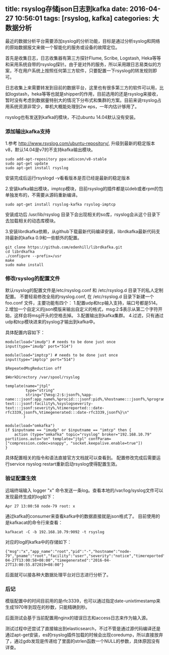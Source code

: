 title: rsyslog存储json日志到kafka
date: 2016-04-27 10:56:01
tags: [rsyslog, kafka]
categories: 大数据分析
---

最近的数据分析平台需要添加syslog的分析功能，目标是通过分析syslog和网络的原始数据报文来做一个智能化的服务或设备的故障定位。

首先是收集日志，日志收集器有第三方探针Flume, Scribe, Logstash, Heka等等和采用系统自带的rsyslog探针。由于是对外的服务，所以采用跟日志易类似的方案，不在用户系统上按照任何第三方软件，只要配置一下rsyslog的转发规则即可。

日志收集上来需要转发到目前的数据平台，这里也有很多第三方的软件可以用，比如logstash，heka等等也就是shipper的作用，目前选用的还是rsyslog来接收，暂时没有考虑到数据量特别大的情况下分布式和集群的方案。目前来说rsyslog占用系统资源非常少，单机大概能处理到2w eps，一年内估计够用了。

rsyslog也有发送到kafka的模块，不过ubuntu 14.04默认没有安装。

### 添加输出kafka支持

1.参考 http://www.rsyslog.com/ubuntu-repository/, 升级到最新的稳定版本v8，默认14.04是v7的不支持kafka输出模块。

```
sudo add-apt-repository ppa:adiscon/v8-stable
sudo apt-get update
sudo apt-get install rsyslog
```
安装完成后运行rsyslogd -v看看版本是否已经是最新的稳定版本

2.安装kafka输出模块，imptcp模块，目前rsyslog的插件都是以deb或者rpm的包单独发布的，不需要从源码重新编译。
```
sudo apt-get install rsyslog-kafka rsyslog-imptcp
```
安装成功后 /usr/lib/rsyslog 目录下会出现相关的so库，rsyslog会从这个目录下去加载相关的动态库模块。

3.安装librdkafka依赖，从github下载最新代码编译安装，librdkafka最新代码支持最新的kafka 0.9和一些额外的配置。
```
git clone https://github.com/edenhill/librdkafka.git
cd librdkafka
./configure --prefix=/usr
make
sudo make install
```

### 修改rsyslog的配置文件
默认rsyslog的配置文件是/etc/rsyslog.conf 和 /etc/rsyslog.d 目录下的私人定制配置。
不要轻易修改全局的rsyslog.conf, 在 /etc/rsyslog.d 目录下新建一个 foo.conf 文件，主要功能有四个：
1.配置udp和tcp输入支持，端口号都是514。
2.增加一个自定义的json模版来输出自定义的格式，msg:2:$表示从第二个字符开始，这样会将msg开头的空格去掉。
3.配置输出到kafka集群。
4.过滤，只有通过udp和tcp模块进来的syslog才输出到kafka中。

具体配置内容如下：

```
module(load="imudp") # needs to be done just once
input(type="imudp" port="514")

module(load="imptcp") # needs to be done just once
input(type="imptcp" port="514")

$RepeatedMsgReduction off

$WorkDirectory /var/spool/rsyslog

template(name="jtpl"
         type="string"
         string="{%msg:2:$:jsonf%,%app-name:::jsonf:app_name%,%procid:::jsonf:pid%,%hostname:::jsonf%,%programname:::jsonf:pname%,%syslogfacility-text:::jsonf:facility%,%syslogseverity-text:::jsonf:severity%,%timereported:::date-rfc3339,jsonf%,%timegenerated:::date-rfc3339,jsonf%}\n"
        )

module(load="omkafka")
if $inputname == "imudp" or $inputname == "imtcp" then {
    action (type="omkafka" topic="rsyslog" broker="192.168.10.79" partitions.auto="on" template="jtpl" confParam=["compression.codec=snappy", "socket.keepalive.enable=true"])
}
```
具体配置相关的指令和语法直接官方文档就可以查看到。
配置修改完成后需要运行service rsyslog restart重新启动rsyslog使得配置生效。

### 验证配置生效

远端终端输入 logger "x" 命令发送一条log。查看本地的/var/log/syslog文件可以发现最终生成的log如下：
```
Apr 27 13:00:58 node-79 root: x
```

通过kafka的consumer来查看kafka中的数据直接就是json格式了。
目前使用的是kafkacat的命令行来查看：

```
kafkacat -C -b 192.168.10.79:9092 -t rsyslog
```
对应的log的kafka中的存储如下：
```
{"msg":"x","app_name":"root","pid":"-","hostname":"node-79","pname":"root","facility":"user","severity":"notice","timereported":"2016-04-27T13:00:58+08:00","timegenerated":"2016-04-27T13:00:55.872019+08:00"}
```

后面就可以接各种大数据处理平台对日志进行分析了。

### 后记
模版配置中的时间目前用的是rfc3339，也可以通过指定date-unixtimestamp来生成1970年到现在的秒数，只能精确到秒。

后面测试会基于当前配置用nginx的错误日志和access日志来作为输入源。

测试过程中还尝试了直接输出到elasticsearch，不过不管是通过源代码编译还是通过apt-get安装，es的rsyslog插件加载的时候会出现coredump，所以直接放弃了，通过gdb发现是传递给了里面的strlen函数一个NULL的参数，具体原因没有详查。
